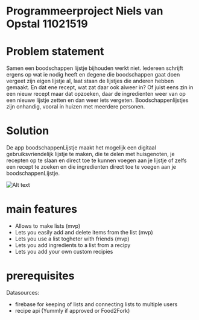# Programmeerproject Niels van Opstal 11021519

# Problem statement

Samen een boodschappen lijstje bijhouden werkt niet. Iedereen schrijft ergens op wat ie nodig heeft en degene die boodschappen gaat doen vergeet zijn eigen lijstje al, laat staan de lijstjes die anderen hebben gemaakt. En dat ene recept, wat zat daar ook alweer in? Of juist eens zin in een nieuw recept maar dat opzoeken, daar de ingredienten weer van op een nieuwe lijstje zetten en dan weer iets vergeten. Boodschappenlijstjes zijn onhandig, vooral in huizen met meerdere personen.

# Solution

De app boodschappenLijstje maakt het mogelijk een digitaal gebruiksvriendelijk lijstje te maken, die te delen met huisgenoten, je recepten op te slaan en direct toe te kunnen voegen aan je lijstje of zelfs een recept te zoeken en die ingredienten direct toe te voegen aan je boodschappenLijstje.

![Alt text](https://github.com/nielske31/lijstje/blob/master/doc/design_idea.png)

# main features

- Allows to make lists  (mvp)
- Lets you easily add and delete items from the list (mvp)
- Lets you use a list togheter with friends (mvp)
- Lets you add ingredients to a list from a recipy
- Lets you add your own custom recipies 

# prerequisites

Datasources:
- firebase for keeping of lists and connecting lists to multiple users
- recipe api (Yummly if approved or Food2Fork)
